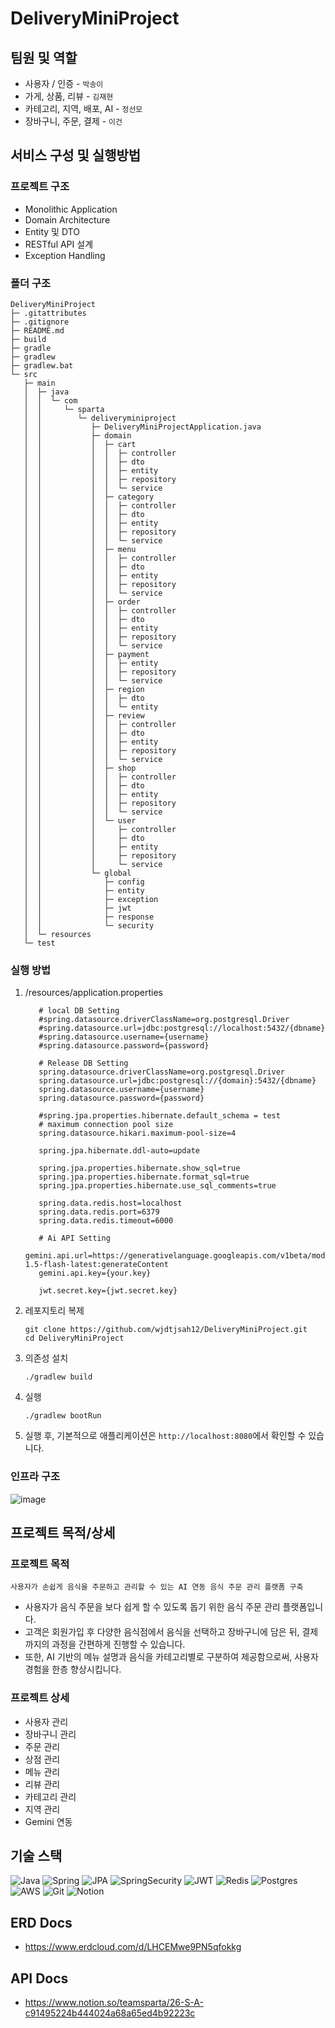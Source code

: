 # DeliveryMiniProject

## 팀원 및 역할

- 사용자 / 인증 - `박송이`
- 가게, 상품, 리뷰 - `김재현`
- 카테고리, 지역, 배포, AI - `정선모`
- 장바구니, 주문, 결제 - `이건`

## 서비스 구성 및 실행방법

### 프로젝트 구조

- Monolithic Application
- Domain Architecture
- Entity 및 DTO
- RESTful API 설계
- Exception Handling

### 폴더 구조

```
DeliveryMiniProject
├─ .gitattributes
├─ .gitignore
├─ README.md
├─ build
├─ gradle
├─ gradlew
├─ gradlew.bat
└─ src
   ├─ main
   │  ├─ java
   │  │  └─ com
   │  │     └─ sparta
   │  │        └─ deliveryminiproject
   │  │           ├─ DeliveryMiniProjectApplication.java
   │  │           ├─ domain
   │  │           │  ├─ cart
   │  │           │  │  ├─ controller
   │  │           │  │  ├─ dto
   │  │           │  │  ├─ entity
   │  │           │  │  ├─ repository
   │  │           │  │  └─ service
   │  │           │  ├─ category
   │  │           │  │  ├─ controller
   │  │           │  │  ├─ dto
   │  │           │  │  ├─ entity
   │  │           │  │  ├─ repository
   │  │           │  │  └─ service
   │  │           │  ├─ menu
   │  │           │  │  ├─ controller
   │  │           │  │  ├─ dto
   │  │           │  │  ├─ entity
   │  │           │  │  ├─ repository
   │  │           │  │  └─ service
   │  │           │  ├─ order
   │  │           │  │  ├─ controller
   │  │           │  │  ├─ dto
   │  │           │  │  ├─ entity
   │  │           │  │  ├─ repository
   │  │           │  │  └─ service
   │  │           │  ├─ payment
   │  │           │  │  ├─ entity
   │  │           │  │  ├─ repository
   │  │           │  │  └─ service
   │  │           │  ├─ region
   │  │           │  │  ├─ dto
   │  │           │  │  └─ entity
   │  │           │  ├─ review
   │  │           │  │  ├─ controller
   │  │           │  │  ├─ dto
   │  │           │  │  ├─ entity
   │  │           │  │  ├─ repository
   │  │           │  │  └─ service
   │  │           │  ├─ shop
   │  │           │  │  ├─ controller
   │  │           │  │  ├─ dto
   │  │           │  │  ├─ entity
   │  │           │  │  ├─ repository
   │  │           │  │  └─ service
   │  │           │  └─ user
   │  │           │     ├─ controller
   │  │           │     ├─ dto
   │  │           │     ├─ entity
   │  │           │     ├─ repository
   │  │           │     └─ service
   │  │           └─ global
   │  │              ├─ config
   │  │              ├─ entity
   │  │              ├─ exception
   │  │              ├─ jwt
   │  │              ├─ response
   │  │              └─ security
   │  └─ resources
   └─ test
```

### 실행 방법

1. /resources/application.properties
   ```
      # local DB Setting
      #spring.datasource.driverClassName=org.postgresql.Driver
      #spring.datasource.url=jdbc:postgresql://localhost:5432/{dbname}
      #spring.datasource.username={username}
      #spring.datasource.password={password}
      
      # Release DB Setting
      spring.datasource.driverClassName=org.postgresql.Driver
      spring.datasource.url=jdbc:postgresql://{domain}:5432/{dbname}
      spring.datasource.username={username}
      spring.datasource.password={password}
   
      #spring.jpa.properties.hibernate.default_schema = test
      # maximum connection pool size
      spring.datasource.hikari.maximum-pool-size=4
   
      spring.jpa.hibernate.ddl-auto=update
   
      spring.jpa.properties.hibernate.show_sql=true
      spring.jpa.properties.hibernate.format_sql=true
      spring.jpa.properties.hibernate.use_sql_comments=true
   
      spring.data.redis.host=localhost
      spring.data.redis.port=6379
      spring.data.redis.timeout=6000
   
      # Ai API Setting
      gemini.api.url=https://generativelanguage.googleapis.com/v1beta/models/gemini-1.5-flash-latest:generateContent
      gemini.api.key={your.key}
   
      jwt.secret.key={jwt.secret.key}
   ```

2. 레포지토리 복제

    ```
    git clone https://github.com/wjdtjsah12/DeliveryMiniProject.git
    cd DeliveryMiniProject
    ```

3. 의존성 설치

    ```
    ./gradlew build
    ```

4. 실행

    ```
    ./gradlew bootRun
    ```

5. 실행 후, 기본적으로 애플리케이션은 `http://localhost:8080`에서 확인할 수 있습니다.

### 인프라 구조

![image](https://github.com/user-attachments/assets/e6a2c095-4b90-468f-a92b-a8b1ed4e7a9a)

## 프로젝트 목적/상세

### 프로젝트 목적

```
사용자가 손쉽게 음식을 주문하고 관리할 수 있는 AI 연동 음식 주문 관리 플랫폼 구축
```

- 사용자가 음식 주문을 보다 쉽게 할 수 있도록 돕기 위한 음식 주문 관리 플랫폼입니다.
- 고객은 회원가입 후 다양한 음식점에서 음식을 선택하고 장바구니에 담은 뒤, 결제까지의 과정을 간편하게 진행할 수 있습니다.
- 또한, AI 기반의 메뉴 설명과 음식을 카테고리별로 구분하여 제공함으로써, 사용자 경험을 한층 향상시킵니다.

### 프로젝트 상세

- 사용자 관리
- 장바구니 관리
- 주문 관리
- 상점 관리
- 메뉴 관리
- 리뷰 관리
- 카테고리 관리
- 지역 관리
- Gemini 연동

## 기술 스택

![Java](https://img.shields.io/badge/java(17)-%23ED8B00.svg?style=for-the-badge&logo=openjdk&logoColor=white)
![Spring](https://img.shields.io/badge/spring(3.3.5)-%236DB33F.svg?style=for-the-badge&logo=spring&logoColor=white)
![JPA](https://img.shields.io/badge/JPA(6.5.3)-%1997B54e.svg?style=for-the-badge)
![SpringSecurity](https://img.shields.io/badge/SpringSecurity-168363?style=for-the-badge)
![JWT](https://img.shields.io/badge/JWT(0.11.5)-black?style=for-the-badge&logo=JSON%20web%20tokens)
![Redis](https://img.shields.io/badge/redis(7.2.6)-%23DD0031.svg?style=for-the-badge&logo=redis&logoColor=white)
![Postgres](https://img.shields.io/badge/postgresql(17.1)-%23316192.svg?style=for-the-badge&logo=postgresql&logoColor=white)
![AWS](https://img.shields.io/badge/AWS-%23FF9900.svg?style=for-the-badge&logo=amazon-aws&logoColor=white)
![Git](https://img.shields.io/badge/git-%23F05033.svg?style=for-the-badge&logo=git&logoColor=white)
![Notion](https://img.shields.io/badge/Notion-%23008DE4.svg?style=for-the-badge&logo=notion&logoColor=white)

## ERD Docs

- https://www.erdcloud.com/d/LHCEMwe9PN5qfokkg

## API Docs

- https://www.notion.so/teamsparta/26-S-A-c91495224b444024a68a65ed4b92223c